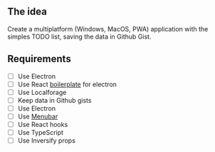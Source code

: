 ## The idea
Create a multiplatform (Windows, MacOS, PWA) application with the simples TODO list, saving the data in Github Gist.

## Requirements
- [ ] Use Electron
- [ ] Use React [boilerplate](https://github.com/electron-react-boilerplate/electron-react-boilerplate) for electron
- [ ] Use Localforage
- [ ] Keep data in Github gists
- [ ] Use Electron
- [ ] Use [Menubar](https://github.com/maxogden/menubar)
- [ ] Use React hooks
- [ ] Use TypeScript
- [ ] Use Inversify props
